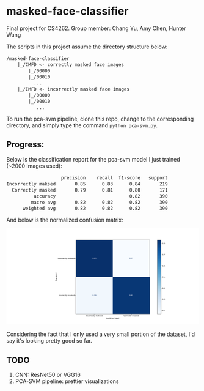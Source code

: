 # masked-face-classifier
Final project for CS4262. Group member: Chang Yu, Amy Chen, Hunter Wang

The scripts in this project assume the directory structure below:
```
/masked-face-classifier
    |_/CMFD <- correctly masked face images
        |_/00000
        |_/00010
          ...
    |_/IMFD <- incorrectly masked face images
        |_/00000
        |_/00010
           ...
```

To run the pca-svm pipeline, clone this repo, change to the corresponding directory, and simply type the command `python pca-svm.py`.

## Progress:
Below is the classification report for the pca-svm model I just trained (~2000 images used):
```
                    precision    recall  f1-score   support
Incorrectly maksed       0.85      0.83      0.84       219
  Correctly masked       0.79      0.81      0.80       171
          accuracy                           0.82       390
         macro avg       0.82      0.82      0.82       390
      weighted avg       0.82      0.82      0.82       390
```

And below is the normalized confusion matrix:

![Confusion Matrix](/confusion_matrix_pca.png?raw=true)

Considering the fact that I only used a very small portion of the dataset, I'd say it's looking pretty good so far.

## TODO
1. CNN: ResNet50 or VGG16
2. PCA-SVM pipeline: prettier visualizations
